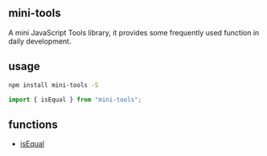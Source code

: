## mini-tools

A mini JavaScript Tools library, it provides some frequently used function in daily development.

## usage

```sh
npm install mini-tools -S
```

```js
import { isEqual } from "mini-tools";
```

## functions

- <a href="/kyleezhang/mini-tools/blob/master/lib/equal/README.md">isEqual</a>
